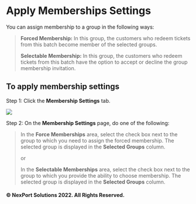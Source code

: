 # Apply Memberships Settings

You can assign membership to a group in the following ways:

> **Forced Membership:** In this group, the customers who redeem tickets from this batch become member of the selected groups.
>
> **Selectable Membership:** In this group, the customers who redeem tickets from this batch have the option to accept or decline the group membership invitation.

## **To apply membership settings**

Step 1:  Click the **Membership Settings** tab.

![](https://www.nexportcampus.com/Content/Guides/aweb/Content/Resources/Images/OT\_Ticketing/Membership\_Settings\_550x249.png)

Step 2:  On the **Membership Settings** page, do one of the following:

> In the **Force Memberships** area, select the check box next to the group to which you need to assign the forced membership. The selected group is displayed in the **Selected Groups** column.
>
> or
>
> In the **Selectable Memberships** area, select the check box next to the group to which you provide the ability to choose membership. The selected group is displayed in the **Selected Groups** column.

#### © NexPort Solutions 2022. All Rights Reserved.
